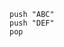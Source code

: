 <pre><code><span>push</span> <span>"ABC"</span>
<span>push</span> <span>"DEF"</span>
<span>pop</span></code></pre>
